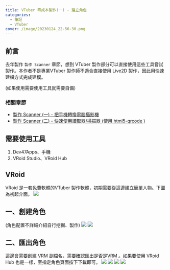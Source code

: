 ```yaml
---
title: VTuber 零成本製作(一) - 建立角色
categories: 
  - 筆記 
  - VTuber
cover: /image/20230124_22-56-30.png
---
```


## 前言
去年製作 ```製作 Scanner``` 章節，想到 VTuber 製作部分可以直接使用這些工具嘗試製作。本作者不是專業VTuber 製作師不適合直接使用 Live2D 製作，因此用快速建檔方式完成建模。

(如果使用需要使用工具就需要自備)
### 相關章節
- [製作 Scanner (一) - 把手機轉換電腦攝影機](../../前端技術/HTML/Html-05-ScannerQR.md)
- [製作 Scanner (二) - 快速使用讀取器/掃描器 (使用 html5-qrcode )](../../前端技術/HTML/Html-06-ScannerQR.md)

## 需要使用工具
1. Dev47Apps、手機
2. VRoid Studio、VRoid Hub

## VRoid 
VRoid 是一套免費軟體的VTuber 製作軟體，初期需要從這邊建立簡單人物。下圖為初起介面。
![](/image/20230124_21-44-10.png)

## 一、創建角色
(角色配置不詳細介紹自行挖掘、製作)
![](/image/20230124_21-45-13.png)
![](/image/20230124_21-45-38.png)


## 二、匯出角色
這邊會需要創建 VRM 副檔名，需要確認匯出是否是VRM 。如果要使用 VRoid Hub 也是一樣，至指定角色頁面按下下載即可。
![](/image/20230124_21-58-47.png)
![](/image/20230124_21-59-18.png)
![](/image/20230124_22-00-12.png)
![](/image/20230124_22-01-04.png)
